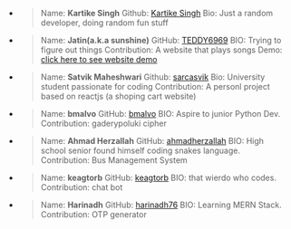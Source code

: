 - > Name: **Kartike Singh**
    > Github: [Kartike Singh](https://github.com/kartikeSingh)
    > Bio: Just a random developer, doing random fun stuff
- > Name: **Jatin(a.k.a sunshine)**
    > GitHub: [TEDDY6969](https://github.com/TEDDY6969/)
    > BIO: Trying to figure out things
    > Contribution: A website that plays songs
    > Demo: [click here to see website demo](https://musicalsmth.ga/)
- > Name: **Satvik Maheshwari**
    > Github: [sarcasvik](https://github.com/sarcasvik)
    > Bio: University student passionate for coding
    > Contribution: A personl project based on reactjs (a shoping cart website)
- > Name: **bmalvo**
    > GitHub: [bmalvo](https://github.com/bmalvo/)
    > BIO: Aspire to junior Python Dev.
    > Contribution: gaderypoluki cipher
- > Name: **Ahmad Herzallah**
    > GitHub: [ahmadherzallah](https://github.com/ahmadherzallah/)
    > BIO: High school senior found himself coding snakes language.
    > Contribution: Bus Management System
-  > Name: **keagtorb**
    > GitHub: [keagtorb](https://github.com/keagtorb/)
    > BIO: that wierdo who codes.
    > Contribution: chat bot
 -  > Name: **Harinadh**
    > GitHub: [harinadh76](https://github.com/harinadh76/)
    > BIO: Learning MERN Stack.
    > Contribution: OTP generator
